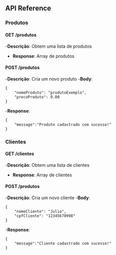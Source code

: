 ## API Reference

### Produtos 

#### GET /produtos
-**Descrição**: Obtem uma lista de produtos
- **Response**: Array de produtos

#### POST /produtos
-**Descrição**: Cria um novo produto
-**Body**:
```
{
    "nomeProduto": "produtoExemplo",
    "precoProduto": 0.00
}
```
-**Response**:
```
{
    "message":"Produto cadastrado com sucesso!"
}
```
### Clientes

#### GET /clientes
-**Descrição**: Obtem uma lista de clientes
- **Response**: Array de clientes

#### POST /produtos
-**Descrição**: Cria um novo cliente
-**Body**:
```
{
    "nomeCliente": "Julia",
    "cpfCliente": "12345678998"
}
```
-**Response**:
```
{
    "message":"Cliente cadastrado com sucesso!"
}
```